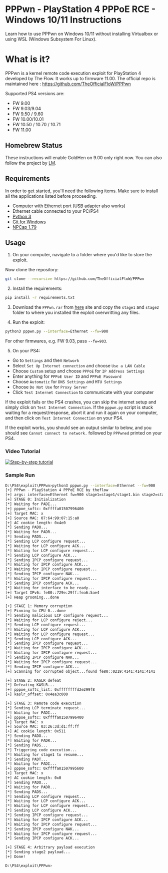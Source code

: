 # PPPwn - PlayStation 4 PPPoE RCE - Windows 10/11 Instructions

Learn how to use PPPwn on Windows 10/11 without installing Virtualbox or using WSL (Windows Subsystem For Linux).

# What is it?

PPPwn is a kernel remote code execution exploit for PlayStation 4 developed by The Flow. It works up to firmware 11.00. The official repo is maintained here : https://github.com/TheOfficialFloW/PPPwn

Supported PS4 versions are:
- FW 9.00
- FW 9.03/9.04
- FW 9.50 / 9.60
- FW 10.00/10.01
- FW 10.50 / 10.70 / 10.71
- FW 11.00

## Homebrew Status

These instructions will enable GoldHen on 9.00 only right now.  You can also follow the project by [LM](https://github.com/LightningMods/PPPwn). 

## Requirements

In order to get started, you'll need the following items. Make sure to install all the applications listed before proceeding.

- Computer with Ethernet port (USB adapter also works)
- Ethernet cable connected to your PC/PS4
- [Python 3](https://www.python.org/downloads/)
- [Git for Windows](https://git-scm.com/download/win)
- [NPCap 1.79](https://npcap.com/#download)

## Usage

1. On your computer, navigate to a folder where you'd like to store the exploit. 

  Now clone the repository:
  
  ```sh
  git clone --recursive https://github.com/TheOfficialFloW/PPPwn
  ```

2. Install the requirements:

  ```sh
  pip install -r requirements.txt
  ```

3. Download the  `PPPwn.rar` from [here](https://github.com/mbcrump/PPPwn-Windows-Instructions/blob/main/compiled-binaries/PPPwn.rar) site and copy the `stage1` and `stage2` folder to where you installed the exploit overwritting any files. 

4. Run the exploit:

  ```sh
  python3 pppwn.py --interface=Ethernet --fw=900
  ```

For other firmwares, e.g. FW 9.03, pass `--fw=903`.

5. On your PS4:

  - Go to `Settings` and then `Network`
  - Select `Set Up Internet connection` and choose `Use a LAN Cable`
  - Choose `Custom` setup and choose `PPPoE` for `IP Address Settings`
  - Enter anything for `PPPoE User ID` and `PPPoE Password`
  - Choose `Automatic` for `DNS Settings` and `MTU Settings`
  - Choose `Do Not Use` for `Proxy Server`
  - Click `Test Internet Connection` to communicate with your computer

If the exploit fails or the PS4 crashes, you can skip the internet setup and simply click on `Test Internet Connection`. If the `pppwn.py` script is stuck waiting for a request/response, abort it and run it again on your computer, and then click on `Test Internet Connection` on your PS4.

If the exploit works, you should see an output similar to below, and you should see `Cannot connect to network.` followed by `PPPwned` printed on your PS4.

### Video Tutorial

[![Step-by-step tutorial](https://img.youtube.com/vi/-_hu8sdxV9U/0.jpg)](https://www.youtube.com/watch?v=-_hu8sdxV9U)

### Sample Run

```sh
D:\PS4\exploit\PPPwn>python3 pppwn.py --interface=Ethernet --fw=900
[+] PPPwn - PlayStation 4 PPPoE RCE by theflow
[+] args: interface=Ethernet fw=900 stage1=stage1/stage1.bin stage2=stage2/stage2.bin
[+] STAGE 0: Initialization
[*] Waiting for PADI...
[+] pppoe_softc: 0xffffa01507996400
[+] Target MAC: x
[+] Source MAC: 07:64:99:07:15:a0
[+] AC cookie length: 0x4e0
[*] Sending PADO...
[*] Waiting for PADR...
[*] Sending PADS...
[*] Sending LCP configure request...
[*] Waiting for LCP configure ACK...
[*] Waiting for LCP configure request...
[*] Sending LCP configure ACK...
[*] Sending IPCP configure request...
[*] Waiting for IPCP configure ACK...
[*] Waiting for IPCP configure request...
[*] Sending IPCP configure NAK...
[*] Waiting for IPCP configure request...
[*] Sending IPCP configure ACK...
[*] Waiting for interface to be ready...
[+] Target IPv6: fe80::729e:29ff:fea6:5ae4
[+] Heap grooming...done

[+] STAGE 1: Memory corruption
[+] Pinning to CPU 0...done
[*] Sending malicious LCP configure request...
[*] Waiting for LCP configure reject...
[*] Sending LCP configure request...
[*] Waiting for LCP configure ACK...
[*] Waiting for LCP configure request...
[*] Sending LCP configure ACK...
[*] Sending IPCP configure request...
[*] Waiting for IPCP configure ACK...
[*] Waiting for IPCP configure request...
[*] Sending IPCP configure NAK...
[*] Waiting for IPCP configure request...
[*] Sending IPCP configure ACK...
[+] Scanning for corrupted object...found fe80::0219:4141:4141:4141

[+] STAGE 2: KASLR defeat
[*] Defeating KASLR...
[+] pppoe_softc_list: 0xffffffffd2e299f8
[+] kaslr_offset: 0x4ea3c000

[+] STAGE 3: Remote code execution
[*] Sending LCP terminate request...
[*] Waiting for PADI...
[+] pppoe_softc: 0xffffa01507996400
[+] Target MAC: x
[+] Source MAC: 03:26:3d:d1:ff:ff
[+] AC cookie length: 0x511
[*] Sending PADO...
[*] Waiting for PADR...
[*] Sending PADS...
[*] Triggering code execution...
[*] Waiting for stage1 to resume...
[*] Sending PADT...
[*] Waiting for PADI...
[+] pppoe_softc: 0xffffa01507995600
[+] Target MAC: x
[+] AC cookie length: 0x0
[*] Sending PADO...
[*] Waiting for PADR...
[*] Sending PADS...
[*] Sending LCP configure request...
[*] Waiting for LCP configure ACK...
[*] Waiting for LCP configure request...
[*] Sending LCP configure ACK...
[*] Sending IPCP configure request...
[*] Waiting for IPCP configure ACK...
[*] Waiting for IPCP configure request...
[*] Sending IPCP configure NAK...
[*] Waiting for IPCP configure request...
[*] Sending IPCP configure ACK...

[+] STAGE 4: Arbitrary payload execution
[*] Sending stage2 payload...
[+] Done!

D:\PS4\exploit\PPPwn>
```
